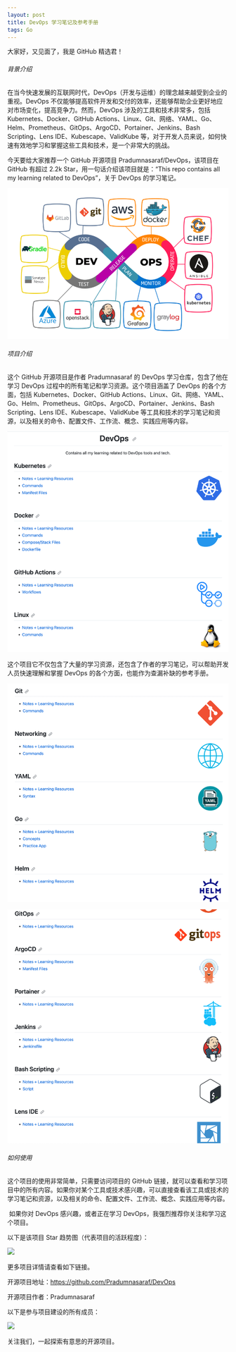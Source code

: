 ```yaml
---
layout: post
title: DevOps 学习笔记及参考手册
tags: Go
---
```


大家好，又见面了，我是 GitHub 精选君！

###### 背景介绍

在当今快速发展的互联网时代，DevOps（开发与运维）的理念越来越受到企业的重视。DevOps 不仅能够提高软件开发和交付的效率，还能够帮助企业更好地应对市场变化，提高竞争力。然而，DevOps 涉及的工具和技术非常多，包括 Kubernetes、Docker、GitHub Actions、Linux、Git、网络、YAML、Go、Helm、Prometheus、GitOps、ArgoCD、Portainer、Jenkins、Bash Scripting、Lens IDE、Kubescape、ValidKube 等，对于开发人员来说，如何快速有效地学习和掌握这些工具和技术，是一个非常大的挑战。

今天要给大家推荐一个 GitHub 开源项目 Pradumnasaraf/DevOps，该项目在 GitHub 有超过 2.2k Star，用一句话介绍该项目就是：“This repo contains all my learning related to DevOps”，关于 DevOps 的学习笔记。


![](https://raw.githubusercontent.com/ZhuPeng/pic/master/images/compress_image-20231006215742075.png)

###### 项目介绍

这个 GitHub 开源项目是作者 Pradumnasaraf 的 DevOps 学习仓库，包含了他在学习 DevOps 过程中的所有笔记和学习资源。这个项目涵盖了 DevOps 的各个方面，包括 Kubernetes、Docker、GitHub Actions、Linux、Git、网络、YAML、Go、Helm、Prometheus、GitOps、ArgoCD、Portainer、Jenkins、Bash Scripting、Lens IDE、Kubescape、ValidKube 等工具和技术的学习笔记和资源，以及相关的命令、配置文件、工作流、概念、实践应用等内容。

![](https://raw.githubusercontent.com/ZhuPeng/pic/master/images/compress_image-20231006215841713.png)

这个项目它不仅包含了大量的学习资源，还包含了作者的学习笔记，可以帮助开发人员快速理解和掌握 DevOps 的各个方面，也能作为查漏补缺的参考手册。

![](https://raw.githubusercontent.com/ZhuPeng/pic/master/images/compress_image-20231006215936816.png)

![](https://raw.githubusercontent.com/ZhuPeng/pic/master/images/compress_image-20231006220032843.png)

###### 如何使用

这个项目的使用非常简单，只需要访问项目的 GitHub 链接，就可以查看和学习项目中的所有内容。如果你对某个工具或技术感兴趣，可以直接查看该工具或技术的学习笔记和资源，以及相关的命令、配置文件、工作流、概念、实践应用等内容。

​	如果你对 DevOps 感兴趣，或者正在学习 DevOps，我强烈推荐你关注和学习这个项目。

以下是该项目 Star 趋势图（代表项目的活跃程度）：

![](https://api.star-history.com/svg?repos=Pradumnasaraf/DevOps&type=Timeline)

更多项目详情请查看如下链接。

开源项目地址：https://github.com/Pradumnasaraf/DevOps 

开源项目作者：Pradumnasaraf

以下是参与项目建设的所有成员：

![](https://contrib.rocks/image?repo=Pradumnasaraf/DevOps)

关注我们，一起探索有意思的开源项目。

